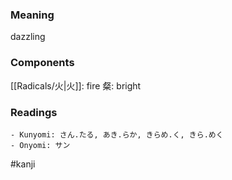 ### Meaning

dazzling

### Components

[[Radicals/火|火]]: fire 粲: bright

### Readings

```
- Kunyomi: さん.たる, あき.らか, きらめ.く, きら.めく
- Onyomi: サン
```

#kanji